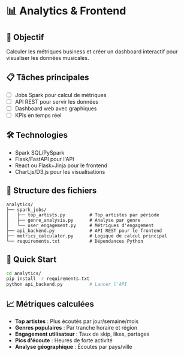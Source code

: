 # 📊 Analytics & Frontend

## 🎯 Objectif
Calculer les métriques business et créer un dashboard interactif pour visualiser les données musicales.

## 📋 Tâches principales
- [ ] Jobs Spark pour calcul de métriques
- [ ] API REST pour servir les données
- [ ] Dashboard web avec graphiques
- [ ] KPIs en temps réel

## 🛠️ Technologies
- Spark SQL/PySpark
- Flask/FastAPI pour l'API
- React ou Flask+Jinja pour le frontend
- Chart.js/D3.js pour les visualisations

## 📁 Structure des fichiers
```
analytics/
├── spark_jobs/
│   ├── top_artists.py         # Top artistes par période
│   ├── genre_analysis.py      # Analyse par genre
│   └── user_engagement.py     # Métriques d'engagement
├── api_backend.py             # API REST pour le frontend
├── metrics_calculator.py      # Logique de calcul principal
└── requirements.txt           # Dépendances Python
```

## 🚀 Quick Start
```bash
cd analytics/
pip install -r requirements.txt
python api_backend.py          # Lancer l'API
```

## 📈 Métriques calculées
- **Top artistes** : Plus écoutés par jour/semaine/mois
- **Genres populaires** : Par tranche horaire et région
- **Engagement utilisateur** : Taux de skip, likes, partages
- **Pics d'écoute** : Heures de forte activité
- **Analyse géographique** : Écoutes par pays/ville
